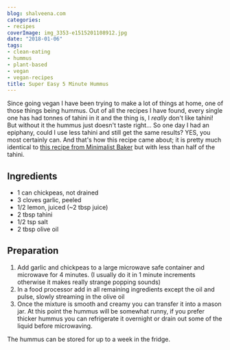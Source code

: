 ```yaml
---
blog: shalveena.com
categories:
- recipes
coverImage: img_3353-e1515201108912.jpg
date: "2018-01-06"
tags:
- clean-eating
- hummus
- plant-based
- vegan
- vegan-recipes
title: Super Easy 5 Minute Hummus
---
```


Since going vegan I have been trying to make a lot of things at home, one of those things being hummus. Out of all the recipes I have found, every single one has had tonnes of tahini in it and the thing is, I _really_ don't like tahini! But without it the hummus just doesn't taste right... So one day I had an epiphany, could I use less tahini and still get the same results? YES, you most certainly can. And that's how this recipe came about; it is pretty much identical to [this recipe from Minimalist Baker](https://minimalistbaker.com/best-ever-5-minute-microwave-hummus/) but with less than half of the tahini.

## Ingredients

- 1 can chickpeas, not drained
- 3 cloves garlic, peeled
- 1/2 lemon, juiced (~2 tbsp juice)
- 2 tbsp tahini
- 1/2 tsp salt
- 2 tbsp olive oil

## Preparation

1. Add garlic and chickpeas to a large microwave safe container and microwave for 4 minutes. (I usually do it in 1 minute increments otherwise it makes really strange popping sounds)
2. In a food processor add in all remaining ingredients except the oil and pulse, slowly streaming in the olive oil
3. Once the mixture is smooth and creamy you can transfer it into a mason jar. At this point the hummus will be somewhat runny, if you prefer thicker hummus you can refrigerate it overnight or drain out some of the liquid before microwaving.

The hummus can be stored for up to a week in the fridge.
